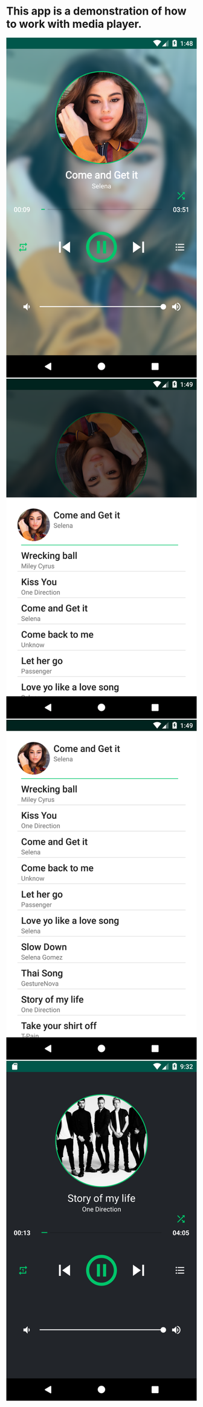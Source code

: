 # This app is a demonstration of how to work with media player.

![alt text](https://github.com/VathnaDev/PM-MediaPlayer/blob/master/app/screenshots/Screenshot_1542178137.png)
![alt text](https://github.com/VathnaDev/PM-MediaPlayer/blob/master/app/screenshots/Screenshot_1542178146.png)
![alt text](https://github.com/VathnaDev/PM-MediaPlayer/blob/master/app/screenshots/Screenshot_1542178150.png)
![alt text](https://github.com/VathnaDev/PM-MediaPlayer/blob/master/app/screenshots/Screenshot_1542162746.png)

